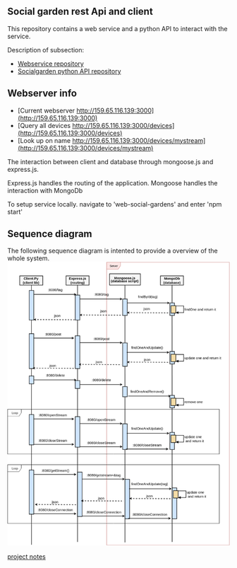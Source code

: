 ## Social garden rest Api and client
This repository contains a web service and a python API to interact with the service.

Description of subsection:

* [Webservice repository](https://github.itu.dk/tcha/real-live/tree/master/web)
* [Socialgarden python API repository](https://github.itu.dk/tcha/real-live/tree/master/python)


## Webserver info
* [Current webserver http://159.65.116.139:3000](http://159.65.116.139:3000)
* [Query all devices http://159.65.116.139:3000/devices](http://159.65.116.139:3000/devices)
* [Look up on name http://159.65.116.139:3000/devices/mystream](http://159.65.116.139:3000/devices/mystream)

The interaction between client and database through mongoose.js and express.js.

Express.js handles the routing of the application.
Mongoose handles the interaction with MongoDb

To setup service locally. navigate to 'web-social-gardens' and enter 'npm start'

## Sequence diagram
The following sequence diagram is intented to provide a overview of the whole system.
![SequenceDiagram](SequenceDiagram.png)



[project notes](https://drive.google.com/open?id=1g8jVPm2a03rIj1w0h3tP_TUUs5uruUis)
